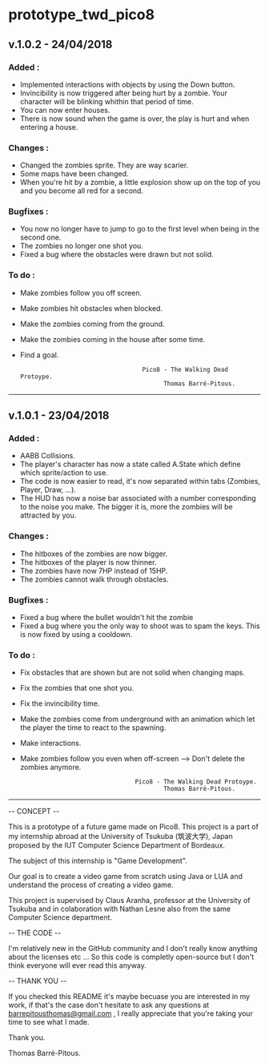 # prototype_twd_pico8


## v.1.0.2 - 24/04/2018

### Added : 
 - Implemented interactions with objects by using the Down button.
 - Invincibility is now triggered after being hurt by a zombie. Your character will be blinking whithin that period of time.
 - You can now enter houses.
 - There is now sound when the game is over, the play is hurt and when entering a house.

### Changes :  
- Changed the zombies sprite. They are way scarier.
- Some maps have been changed.
- When you're hit by a zombie, a little explosion show up on the top of you and you become all red for a second.

### Bugfixes : 
- You now no longer have to jump to go to the first level when being in the second one.
- The zombies no longer one shot you.
- Fixed a bug where the obstacles were drawn but not solid.

### To do : 
- Make zombies follow you off screen.
- Make zombies hit obstacles when blocked.
- Make the zombies coming from the ground.
- Make the zombies coming in the house after some time.
- Find a goal.


                                        Pico8 - The Walking Dead Protoype.
                                              Thomas Barré-Pitous.

----------------------------------------------------------------------------------------------------------------------------

## v.1.0.1 - 23/04/2018

### Added : 
- AABB Collisions.
- The player's character has now a state called A.State which define which sprite/action to use.
- The code is now easier to read, it's now separated within tabs (Zombies, Player, Draw, ...).
- The HUD has now a noise bar associated with a number corresponding to the noise you make. The bigger it is, more the zombies will be attracted by you.

### Changes : 
- The hitboxes of the zombies are now bigger.
- The hitboxes of the player is now thinner.
- The zombies have now 7HP instead of 15HP.
- The zombies cannot walk through obstacles.

### Bugfixes : 
- Fixed a bug where the bullet wouldn't hit the zombie
- Fixed a bug where you the only way to shoot was to spam the keys. This is now fixed by using a cooldown.

### To do : 
- Fix obstacles that are shown but are not solid when changing maps.
- Fix the zombies that one shot you.
- Fix the invincibility time.
- Make the zombies come from underground with an animation which let the player
the time to react to the spawning.
- Make interactions.
- Make zombies follow you even when off-screen --> Don't delete the zombies anymore.



                                      Pico8 - The Walking Dead Protoype.
                                              Thomas Barré-Pitous.

----------------------------------------------------------------------------------------------------------------------------

-- CONCEPT --

This is a prototype of a future game made on Pico8.
This project is a part of my internship abroad at the University of Tsukuba (筑波大学), Japan proposed by the IUT Computer Science Department of Bordeaux.

The subject of this internship is "Game Development". 

Our goal is to create a video game from scratch using Java or LUA and understand the process of creating a video game.

This project is supervised by Claus Aranha, professor at the University of Tsukuba and in colaboration with Nathan Lesne also from the same Computer Science department.

-- THE CODE --

I'm relatively new in the GitHub community and I don't really know anything about the licenses etc ...
So this code is completly open-source but I don't think everyone will ever read this anyway.

-- THANK YOU --

If you checked this README it's maybe becuase you are interested in my work, if that's the case don't hesitate to ask any questions at barrepitousthomas@gmail.com , I really appreciate that you're taking your time to see what I made.

Thank you.

Thomas Barré-Pitous.
